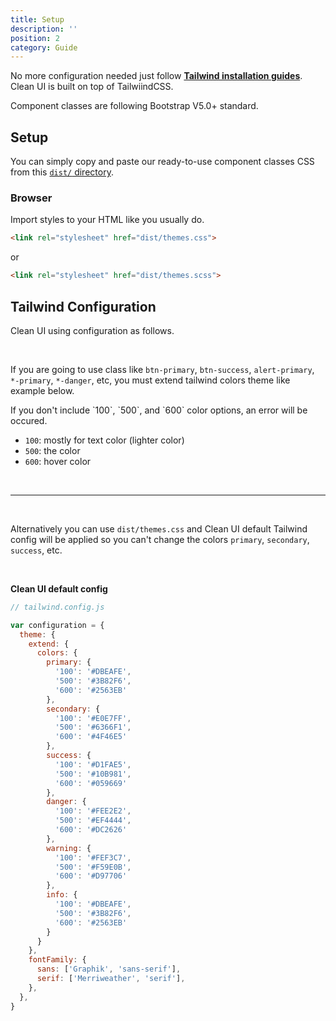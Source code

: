 ```yaml
---
title: Setup
description: ''
position: 2
category: Guide
---
```


No more configuration needed just follow [__Tailwind installation guides__](https://tailwindcss.com/docs/installation#integration-guides). Clean UI is built on top of TailwiindCSS.

Component classes are following Bootstrap V5.0+ standard.

## Setup

You can simply copy and paste our ready-to-use component classes CSS from this [`dist/` directory](https://github.com/initbase/clean/tree/main/dist). 

### Browser

Import styles to your HTML like you usually do.

```html
<link rel="stylesheet" href="dist/themes.css">
```
or
```html
<link rel="stylesheet" href="dist/themes.scss">
```

## Tailwind Configuration

Clean UI using configuration as follows.

<br class="mb-1"/>

If you are going to use class like `btn-primary`, `btn-success`, `alert-primary`, `*-primary`, `*-danger`, etc, you must extend tailwind colors theme like example below.

<alert type="warning">
If you don't include `100`, `500`, and `600` color options, an error will be occured.
</alert>


- `100`: mostly for text color (lighter color)
- `500`: the color
- `600`: hover color

<br />

---

<br />

Alternatively you can use `dist/themes.css` and Clean UI default Tailwind config will be applied so you can't change the colors `primary`, `secondary`, `success`, etc.

<br />

__Clean UI default config__

```javascript
// tailwind.config.js

var configuration = {
  theme: {
    extend: {
      colors: {
        primary: {
          '100': '#DBEAFE',
          '500': '#3B82F6',
          '600': '#2563EB'
        },
        secondary: {
          '100': '#E0E7FF',
          '500': '#6366F1',
          '600': '#4F46E5'
        },
        success: {
          '100': '#D1FAE5',
          '500': '#10B981',
          '600': '#059669'
        },
        danger: {
          '100': '#FEE2E2',
          '500': '#EF4444',
          '600': '#DC2626'
        },
        warning: {
          '100': '#FEF3C7',
          '500': '#F59E0B',
          '600': '#D97706'
        },
        info: {
          '100': '#DBEAFE',
          '500': '#3B82F6',
          '600': '#2563EB'
        }
      }
    },
    fontFamily: {
      sans: ['Graphik', 'sans-serif'],
      serif: ['Merriweather', 'serif'],
    },
  },
}
```